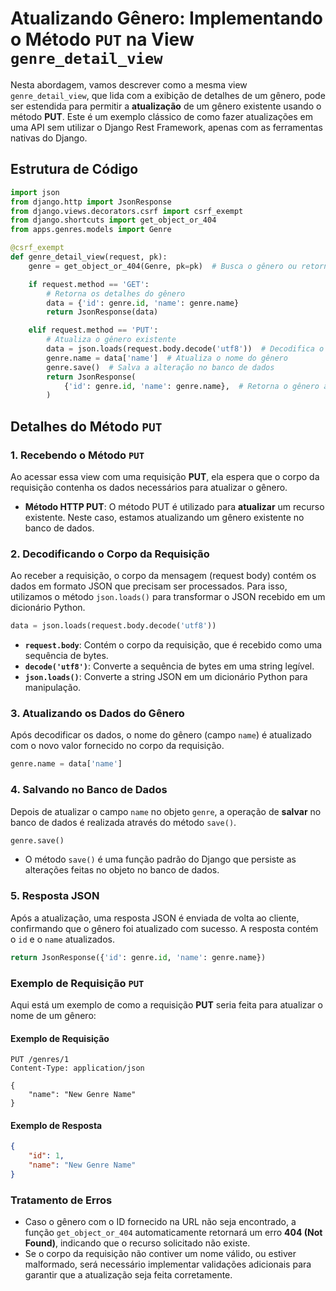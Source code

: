 # Atualizando Gênero: Implementando o Método `PUT` na View `genre_detail_view`

Nesta abordagem, vamos descrever como a mesma view `genre_detail_view`, que lida com a exibição de detalhes de um gênero, pode ser estendida para permitir a **atualização** de um gênero existente usando o método **PUT**. Este é um exemplo clássico de como fazer atualizações em uma API sem utilizar o Django Rest Framework, apenas com as ferramentas nativas do Django.

## Estrutura de Código

```python
import json
from django.http import JsonResponse
from django.views.decorators.csrf import csrf_exempt
from django.shortcuts import get_object_or_404
from apps.genres.models import Genre

@csrf_exempt
def genre_detail_view(request, pk):
    genre = get_object_or_404(Genre, pk=pk)  # Busca o gênero ou retorna 404

    if request.method == 'GET':
        # Retorna os detalhes do gênero
        data = {'id': genre.id, 'name': genre.name}
        return JsonResponse(data)

    elif request.method == 'PUT':
        # Atualiza o gênero existente
        data = json.loads(request.body.decode('utf8'))  # Decodifica o JSON da requisição
        genre.name = data['name']  # Atualiza o nome do gênero
        genre.save()  # Salva a alteração no banco de dados
        return JsonResponse(
            {'id': genre.id, 'name': genre.name},  # Retorna o gênero atualizado
        )
```

## Detalhes do Método `PUT`

### 1. **Recebendo o Método `PUT`**
Ao acessar essa view com uma requisição **PUT**, ela espera que o corpo da requisição contenha os dados necessários para atualizar o gênero.

- **Método HTTP PUT**: O método PUT é utilizado para **atualizar** um recurso existente. Neste caso, estamos atualizando um gênero existente no banco de dados.

### 2. **Decodificando o Corpo da Requisição**
Ao receber a requisição, o corpo da mensagem (request body) contém os dados em formato JSON que precisam ser processados. Para isso, utilizamos o método `json.loads()` para transformar o JSON recebido em um dicionário Python.

```python
data = json.loads(request.body.decode('utf8'))
```

- **`request.body`**: Contém o corpo da requisição, que é recebido como uma sequência de bytes.
- **`decode('utf8')`**: Converte a sequência de bytes em uma string legível.
- **`json.loads()`**: Converte a string JSON em um dicionário Python para manipulação.

### 3. **Atualizando os Dados do Gênero**
Após decodificar os dados, o nome do gênero (campo `name`) é atualizado com o novo valor fornecido no corpo da requisição.

```python
genre.name = data['name']
```

### 4. **Salvando no Banco de Dados**
Depois de atualizar o campo `name` no objeto `genre`, a operação de **salvar** no banco de dados é realizada através do método `save()`.

```python
genre.save()
```

- O método `save()` é uma função padrão do Django que persiste as alterações feitas no objeto no banco de dados.

### 5. **Resposta JSON**
Após a atualização, uma resposta JSON é enviada de volta ao cliente, confirmando que o gênero foi atualizado com sucesso. A resposta contém o `id` e o `name` atualizados.

```python
return JsonResponse({'id': genre.id, 'name': genre.name})
```

### Exemplo de Requisição `PUT`
Aqui está um exemplo de como a requisição **PUT** seria feita para atualizar o nome de um gênero:

#### Exemplo de Requisição
```http
PUT /genres/1
Content-Type: application/json

{
    "name": "New Genre Name"
}
```

#### Exemplo de Resposta
```json
{
    "id": 1,
    "name": "New Genre Name"
}
```

### Tratamento de Erros
- Caso o gênero com o ID fornecido na URL não seja encontrado, a função `get_object_or_404` automaticamente retornará um erro **404 (Not Found)**, indicando que o recurso solicitado não existe.
- Se o corpo da requisição não contiver um nome válido, ou estiver malformado, será necessário implementar validações adicionais para garantir que a atualização seja feita corretamente.
